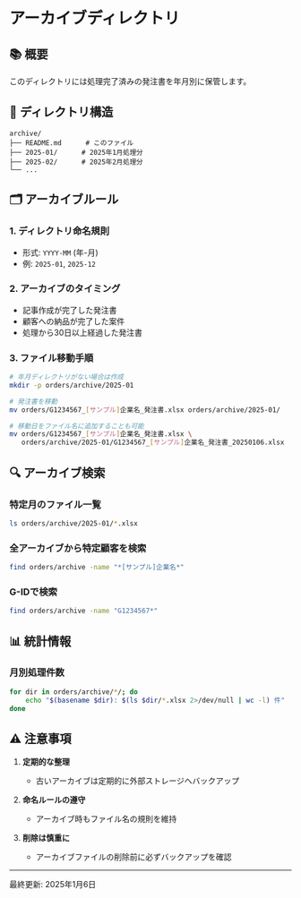 # アーカイブディレクトリ

## 📚 概要

このディレクトリには処理完了済みの発注書を年月別に保管します。

## 📁 ディレクトリ構造

```
archive/
├── README.md      # このファイル
├── 2025-01/      # 2025年1月処理分
├── 2025-02/      # 2025年2月処理分
└── ...
```

## 🗂️ アーカイブルール

### 1. ディレクトリ命名規則
- 形式: `YYYY-MM` (年-月)
- 例: `2025-01`, `2025-12`

### 2. アーカイブのタイミング
- 記事作成が完了した発注書
- 顧客への納品が完了した案件
- 処理から30日以上経過した発注書

### 3. ファイル移動手順
```bash
# 年月ディレクトリがない場合は作成
mkdir -p orders/archive/2025-01

# 発注書を移動
mv orders/G1234567_[サンプル]企業名_発注書.xlsx orders/archive/2025-01/

# 移動日をファイル名に追加することも可能
mv orders/G1234567_[サンプル]企業名_発注書.xlsx \
   orders/archive/2025-01/G1234567_[サンプル]企業名_発注書_20250106.xlsx
```

## 🔍 アーカイブ検索

### 特定月のファイル一覧
```bash
ls orders/archive/2025-01/*.xlsx
```

### 全アーカイブから特定顧客を検索
```bash
find orders/archive -name "*[サンプル]企業名*"
```

### G-IDで検索
```bash
find orders/archive -name "G1234567*"
```

## 📊 統計情報

### 月別処理件数
```bash
for dir in orders/archive/*/; do
    echo "$(basename $dir): $(ls $dir/*.xlsx 2>/dev/null | wc -l) 件"
done
```

## ⚠️ 注意事項

1. **定期的な整理**
   - 古いアーカイブは定期的に外部ストレージへバックアップ

2. **命名ルールの遵守**
   - アーカイブ時もファイル名の規則を維持

3. **削除は慎重に**
   - アーカイブファイルの削除前に必ずバックアップを確認

---

最終更新: 2025年1月6日